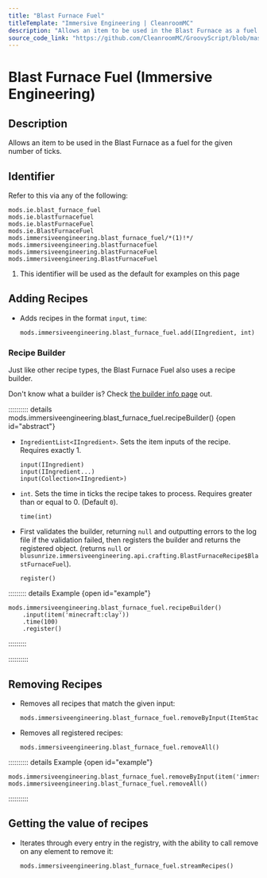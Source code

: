 ```yaml
---
title: "Blast Furnace Fuel"
titleTemplate: "Immersive Engineering | CleanroomMC"
description: "Allows an item to be used in the Blast Furnace as a fuel for the given number of ticks."
source_code_link: "https://github.com/CleanroomMC/GroovyScript/blob/master/src/main/java/com/cleanroommc/groovyscript/compat/mods/immersiveengineering/BlastFurnaceFuel.java"
---
```


# Blast Furnace Fuel (Immersive Engineering)

## Description

Allows an item to be used in the Blast Furnace as a fuel for the given number of ticks.

## Identifier

Refer to this via any of the following:

```groovy:no-line-numbers {5}
mods.ie.blast_furnace_fuel
mods.ie.blastfurnacefuel
mods.ie.blastFurnaceFuel
mods.ie.BlastFurnaceFuel
mods.immersiveengineering.blast_furnace_fuel/*(1)!*/
mods.immersiveengineering.blastfurnacefuel
mods.immersiveengineering.blastFurnaceFuel
mods.immersiveengineering.BlastFurnaceFuel
```

1. This identifier will be used as the default for examples on this page

## Adding Recipes

- Adds recipes in the format `input`, `time`:

    ```groovy:no-line-numbers
    mods.immersiveengineering.blast_furnace_fuel.add(IIngredient, int)
    ```


### Recipe Builder

Just like other recipe types, the Blast Furnace Fuel also uses a recipe builder.

Don't know what a builder is? Check [the builder info page](../../../groovy/builder.md) out.

:::::::::: details mods.immersiveengineering.blast_furnace_fuel.recipeBuilder() {open id="abstract"}
- `IngredientList<IIngredient>`. Sets the item inputs of the recipe. Requires exactly 1.

    ```groovy:no-line-numbers
    input(IIngredient)
    input(IIngredient...)
    input(Collection<IIngredient>)
    ```

- `int`. Sets the time in ticks the recipe takes to process. Requires greater than or equal to 0. (Default `0`).

    ```groovy:no-line-numbers
    time(int)
    ```

- First validates the builder, returning `null` and outputting errors to the log file if the validation failed, then registers the builder and returns the registered object. (returns `null` or `blusunrize.immersiveengineering.api.crafting.BlastFurnaceRecipe$BlastFurnaceFuel`).

    ```groovy:no-line-numbers
    register()
    ```

::::::::: details Example {open id="example"}
```groovy:no-line-numbers
mods.immersiveengineering.blast_furnace_fuel.recipeBuilder()
    .input(item('minecraft:clay'))
    .time(100)
    .register()
```

:::::::::

::::::::::

## Removing Recipes

- Removes all recipes that match the given input:

    ```groovy:no-line-numbers
    mods.immersiveengineering.blast_furnace_fuel.removeByInput(ItemStack)
    ```

- Removes all registered recipes:

    ```groovy:no-line-numbers
    mods.immersiveengineering.blast_furnace_fuel.removeAll()
    ```

:::::::::: details Example {open id="example"}
```groovy:no-line-numbers
mods.immersiveengineering.blast_furnace_fuel.removeByInput(item('immersiveengineering:material:6'))
mods.immersiveengineering.blast_furnace_fuel.removeAll()
```

::::::::::

## Getting the value of recipes

- Iterates through every entry in the registry, with the ability to call remove on any element to remove it:

    ```groovy:no-line-numbers
    mods.immersiveengineering.blast_furnace_fuel.streamRecipes()
    ```

